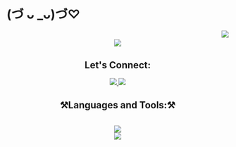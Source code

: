 <h1 > (づ ᴗ _ᴗ)づ♡</h1>
<img align="right" src="https://visitor-badge.laobi.icu/badge?page_id=TasneemAnas05.TasneemAnas05"/>
<h1 align="center">
<!--  <a href="https://git.io/typing-svg"> -->
   <img src="https://readme-typing-svg.herokuapp.com/?svg.herokuapp.com/?font=Righteous&amp;color=00FF7F&hex;size=60&amp;center=true&amp;vCenter=true&amp;width=500&amp;height=70&amp;duration=4000&amp;lines=Hello+Visitor!+👋;+I'm+Tasneem;+A+Front-end+Developer;+UI-UX+Designer;+Cat+lover+🐈"/>
</h1>   
<h2 align="center">Let's Connect:</h2>
<div align="center"> 
    <a href="mailto:tasneemanas05@gmail.com">
       <img src="https://img.shields.io/badge/Gmail-333333?style=for-the-badge&amp;logo=gmail&amp;logoColor=red"/>
    </a>
   <a href="https://in.linkedin.com/in/tasnim-alsasa">
   <img src="https://img.shields.io/badge/LinkedIn-0077B5?style=for-the- 
        badge&amp;logo=linkedin&amp;logoColor=white"/>
   </a>
</div>

<h2 align="center">⚒️Languages and Tools:⚒️</h2>
<br/>
<div align="center">
   <a href="https://skillicons.dev">
   <img src="https://skillicons.dev/icons?i=javascript,typescript,cpp,java,mysql,python,github"/>
   <br>
   <a>
   <img src="https://skillicons.dev/icons?i=react,bootstrap,html,css,figma,vscode,git"/>

   </a>
   
</div>
